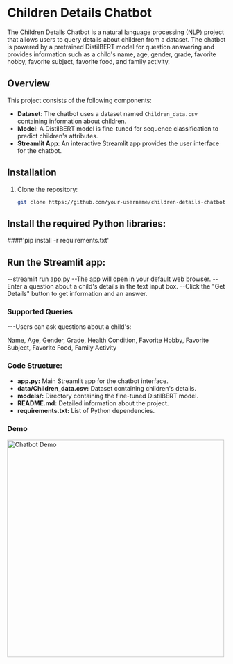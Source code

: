 # Children Details Chatbot

The Children Details Chatbot is a natural language processing (NLP) project that allows users to query details about children from a dataset. The chatbot is powered by a pretrained DistilBERT model for question answering and provides information such as a child's name, age, gender, grade, favorite hobby, favorite subject, favorite food, and family activity.

## Overview

This project consists of the following components:

- **Dataset**: The chatbot uses a dataset named `Children_data.csv` containing information about children.
- **Model**: A DistilBERT model is fine-tuned for sequence classification to predict children's attributes.
- **Streamlit App**: An interactive Streamlit app provides the user interface for the chatbot.

## Installation

1. Clone the repository:
   ```bash
   git clone https://github.com/your-username/children-details-chatbot.git
   
## Install the required Python libraries:

####'pip install -r requirements.txt'

## Run the Streamlit app:

--streamlit run app.py
--The app will open in your default web browser.
--Enter a question about a child's details in the text input box.
--Click the "Get Details" button to get information and an answer.

### Supported Queries
---Users can ask questions about a child's:

Name,
Age,
Gender,
Grade,
Health Condition,
Favorite Hobby,
Favorite Subject,
Favorite Food,
Family Activity

### Code Structure:
- **app.py:** Main Streamlit app for the chatbot interface.
- **data/Children_data.csv:** Dataset containing children's details.
- **models/:** Directory containing the fine-tuned DistilBERT model.
- **README.md:** Detailed information about the project.
- **requirements.txt:** List of Python dependencies.

### Demo
<img src="https://github.com/m-rishab/Chatbot-using-csv-DistilBERT-model-/assets/113618652/37f9aebd-b611-4206-ab1d-1f5870628d22" alt="Chatbot Demo" width="500">


